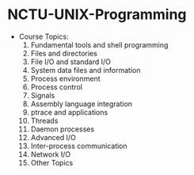 # NCTU-UNIX-Programming
* Course Topics:
  1. Fundamental tools and shell programming
  2. Files and directories
  3. File I/O and standard I/O
  4. System data files and information
  5. Process environment
  6. Process control
  7. Signals
  8. Assembly language integration
  9. ptrace and applications
  10. Threads
  11. Daemon processes
  12. Advanced I/O
  13. Inter-process communication
  14. Network I/O
  15. Other Topics
